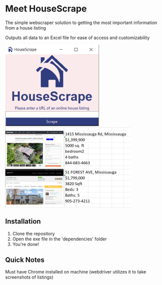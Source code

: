 # Meet HouseScrape
The simple webscraper solution to getting the most important information from a house listing

Outputs all data to an Excel file for ease of access and customizability


<div style = {display: 'inline' float: 'left'}>
<img src='./resources/screenshot_UI.PNG' width='300'>
</div>

<div style = {display: 'inline' float: 'right'}>
<img src='./resources/excel_screenshot.PNG' width='400'>
</div>


## Installation
1. Clone the repository
2. Open the exe file in the 'dependencies' folder
3. You're done!

## Quick Notes
Must have Chrome installed on machine (webdriver utilizes it to take screenshots of listings)
